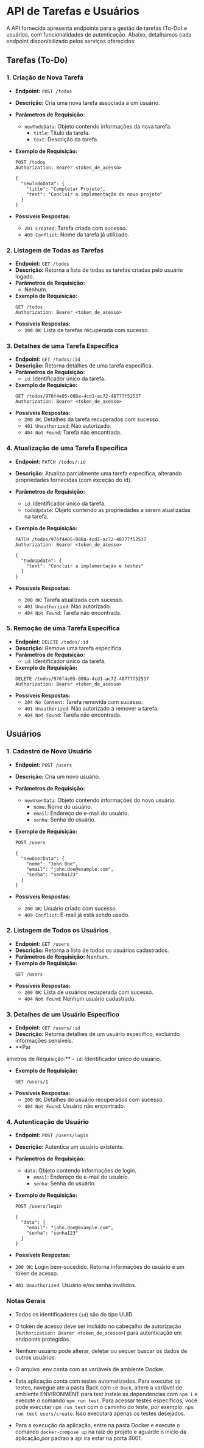 # API de Tarefas e Usuários

A API fornecida apresenta endpoints para a gestão de tarefas (To-Do) e usuários, com funcionalidades de autenticação. Abaixo, detalhamos cada endpoint disponibilizado pelos serviços oferecidos:

## Tarefas (To-Do)

### 1. **Criação de Nova Tarefa**

-   **Endpoint:** `POST /todos`
-   **Descrição:** Cria uma nova tarefa associada a um usuário.
-   **Parâmetros de Requisição:**
    -   `newTodoData`: Objeto contendo informações da nova tarefa.
        -   `title`: Título da tarefa.
        -   `text`: Descrição da tarefa.
-   **Exemplo de Requisição:**

    ```http
    POST /todos
    Authorization: Bearer <token_de_acesso>

    {
      "newTodoData": {
        "title": "Completar Projeto",
        "text": "Concluir a implementação do novo projeto"
      }
    }
    ```

-   **Possíveis Respostas:**
    -   `201 Created`: Tarefa criada com sucesso.
    -   `409 Conflict`: Nome da tarefa já utilizado.

### 2. **Listagem de Todas as Tarefas**

-   **Endpoint:** `GET /todos`
-   **Descrição:** Retorna a lista de todas as tarefas criadas pelo usuário logado.
-   **Parâmetros de Requisição:**
    -   Nenhum.
-   **Exemplo de Requisição:**
    ```http
    GET /todos
    Authorization: Bearer <token_de_acesso>
    ```
-   **Possíveis Respostas:**
    -   `200 OK`: Lista de tarefas recuperada com sucesso.

### 3. **Detalhes de uma Tarefa Específica**

-   **Endpoint:** `GET /todos/:id`
-   **Descrição:** Retorna detalhes de uma tarefa específica.
-   **Parâmetros de Requisição:**
    -   `id`: Identificador único da tarefa.
-   **Exemplo de Requisição:**
    ```http
    GET /todos/976f4e05-088a-4cd1-ac72-48777f52537
    Authorization: Bearer <token_de_acesso>
    ```
-   **Possíveis Respostas:**
    -   `200 OK`: Detalhes da tarefa recuperados com sucesso.
    -   `401 Unauthorized`: Não autorizado.
    -   `404 Not Found`: Tarefa não encontrada.

### 4. **Atualização de uma Tarefa Específica**

-   **Endpoint:** `PATCH /todos/:id`
-   **Descrição:** Atualiza parcialmente uma tarefa específica, alterando propriedades fornecidas (com exceção do id).
-   **Parâmetros de Requisição:**
    -   `id`: Identificador único da tarefa.
    -   `todoUpdate`: Objeto contendo as propriedades a serem atualizadas na tarefa.
-   **Exemplo de Requisição:**

    ```http
    PATCH /todos/976f4e05-088a-4cd1-ac72-48777f52537
    Authorization: Bearer <token_de_acesso>

    {
      "todoUpdate": {
        "text": "Concluir a implementação e testes"
      }
    }
    ```

-   **Possíveis Respostas:**
    -   `200 OK`: Tarefa atualizada com sucesso.
    -   `401 Unauthorized`: Não autorizado.
    -   `404 Not Found`: Tarefa não encontrada.

### 5. **Remoção de uma Tarefa Específica**

-   **Endpoint:** `DELETE /todos/:id`
-   **Descrição:** Remove uma tarefa específica.
-   **Parâmetros de Requisição:**
    -   `id`: Identificador único da tarefa.
-   **Exemplo de Requisição:**
    ```http
    DELETE /todos/976f4e05-088a-4cd1-ac72-48777f52537
    Authorization: Bearer <token_de_acesso>
    ```
-   **Possíveis Respostas:**
    -   `204 No Content`: Tarefa removida com sucesso.
    -   `401 Unauthorized`: Não autorizado a remover a tarefa.
    -   `404 Not Found`: Tarefa não encontrada.

## Usuários

### 1. **Cadastro de Novo Usuário**

-   **Endpoint:** `POST /users`
-   **Descrição:** Cria um novo usuário.
-   **Parâmetros de Requisição:**
    -   `newUserData`: Objeto contendo informações do novo usuário.
        -   `nome`: Nome do usuário.
        -   `email`: Endereço de e-mail do usuário.
        -   `senha`: Senha do usuário.
-   **Exemplo de Requisição:**

    ```http
    POST /users

    {
      "newUserData": {
        "nome": "John Doe",
        "email": "john.doe@example.com",
        "senha": "senha123"
      }
    }
    ```

-   **Possíveis Respostas:**
    -   `200 OK`: Usuário criado com sucesso.
    -   `409 Conflict`: E-mail já está sendo usado.

### 2. **Listagem de Todos os Usuários**

-   **Endpoint:** `GET /users`
-   **Descrição:** Retorna a lista de todos os usuários cadastrados.
-   **Parâmetros de Requisição:** Nenhum.
-   **Exemplo de Requisição:**
    ```http
    GET /users
    ```
-   **Possíveis Respostas:**
    -   `200 OK`: Lista de usuários recuperada com sucesso.
    -   `404 Not Found`: Nenhum usuário cadastrado.

### 3. **Detalhes de um Usuário Específico**

-   **Endpoint:** `GET /users/:id`
-   **Descrição:** Retorna detalhes de um usuário específico, excluindo informações sensíveis.
-   \*\*Par

âmetros de Requisição:\*\* - `id`: Identificador único do usuário.

-   **Exemplo de Requisição:**
    ```http
    GET /users/1
    ```
-   **Possíveis Respostas:**
    -   `200 OK`: Detalhes do usuário recuperados com sucesso.
    -   `404 Not Found`: Usuário não encontrado.

### 4. **Autenticação de Usuário**

-   **Endpoint:** `POST /users/login`
-   **Descrição:** Autentica um usuário existente.
-   **Parâmetros de Requisição:**
    -   `data`: Objeto contendo informações de login.
        -   `email`: Endereço de e-mail do usuário.
        -   `senha`: Senha do usuário.
-   **Exemplo de Requisição:**

    ```http
    POST /users/login

    {
      "data": {
        "email": "john.doe@example.com",
        "senha": "senha123"
      }
    }
    ```

-   **Possíveis Respostas:**
-   `200 OK`: Login bem-sucedido. Retorna informações do usuário e um token de acesso.
-   `401 Unauthorized`: Usuário e/ou senha inválidos.

### Notas Gerais

-   Todos os identificadores (`id`) são do tipo UUID.
-   O token de acesso deve ser incluído no cabeçalho de autorização (`Authorization: Bearer <token_de_acesso>`) para autenticação em endpoints protegidos.
-   Nenhum usuário pode alterar, deletar ou sequer buscar os dados de outros usuários.

-   O arquivo .env conta com as variáveis de ambiente Docker.

-   Esta aplicação conta com testes automatizados. Para executar os testes, navegue ate a pasta Back com `cd Back`, altere a variável de ambiente ENVIRONMENT para test instale as dependencias com `npm i` e execute o comando `npm run test`. Para acessar testes específicos, você pode executar `npm run test` com o caminho do teste, por exemplo: `npm run test users/create`. Isso executará apenas os testes desejados.

-   Para a execução da aplicação, entre na pasta Docker e execute o comando `docker-compose up` na raiz do projeto e aguarde o início da aplicação,por padrao a api ira estar na porta 3001.
